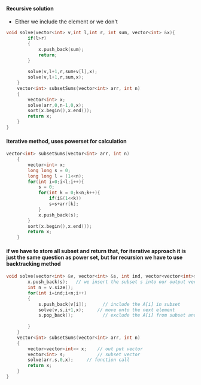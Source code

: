 #### Recursive solution
- Either we include the element or we don't
```cpp
void solve(vector<int> v,int l,int r, int sum, vector<int> &x){
        if(l>r)
        {
            x.push_back(sum);
            return;
        }
        
        solve(v,l+1,r,sum+v[l],x);
        solve(v,l+1,r,sum,x);
    }
    vector<int> subsetSums(vector<int> arr, int n)
    {
        vector<int> x;
        solve(arr,0,n-1,0,x);
        sort(x.begin(),x.end());
        return x;
    }
}
```

#### Iterative method, uses powerset for calculation 
```cpp
vector<int> subsetSums(vector<int> arr, int n)
    {
        vector<int> x;
        long long s = 0;
        long long l = (1<<n);
        for(int i=0;i<l;i++){
            s = 0;
            for(int k = 0;k<n;k++){
                if(i&(1<<k))
                s=s+arr[k];
            }
            x.push_back(s);
        }
        sort(x.begin(),x.end());
        return x;
    }
```

#### if we have to store all subset and return that, for iterative approach it is just the same question as power set, but for recursion we have to use backtracking method
```cpp
void solve(vector<int> &v, vector<int> &s, int ind, vector<vector<int>> &x){
        x.push_back(s);   // we insert the subset s into our output vector x
        int n = v.size();
        for(int i=ind;i<n;i++)
        {
            s.push_back(v[i]);      // include the A[i] in subset
            solve(v,s,i+1,x);     // move onto the next element
            s.pop_back();           // exclude the A[i] from subset and triggers backtracking
        
        }
    }
    vector<int> subsetSums(vector<int> arr, int n)
    {
        vector<vector<int>> x;    // out put vector
        vector<int> s;            // subset vector
        solve(arr,s,0,x);     // function call
        return x;
    }
}
```

